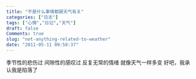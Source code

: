 ```yaml
---
title: "不是什么事情都跟天气有关"
categories: ["日志"]
tags: ["心情","日记","天气"]
draft: false
Comments: true
slug: "not-anything-related-to-weather"
date: "2011-05-11 09:58:37"
---
```


季节性的悲伤过
间隙性的感叹过
反复无常的情绪
就像天气一样多变
好吧，我承认我是陷落了


